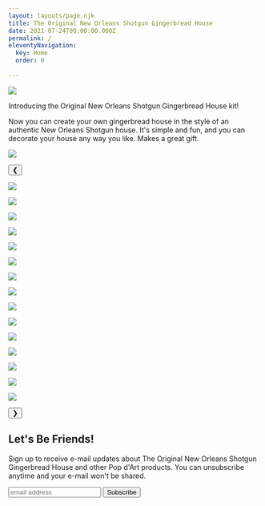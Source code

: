 ```yaml
---
layout: layouts/page.njk
title: The Original New Orleans Shotgun Gingerbread House
date: 2021-07-24T00:00:00.000Z
permalink: /
eleventyNavigation:
  key: Home
  order: 0
 
---
```


<div class="section two-column-grid intro">
    <div class="left-side">

![](/static/img/example-house-large.png)
</div>
    <div class="right-side">

Introducing the Original New Orleans Shotgun Gingerbread House kit! 
</div>
</div>


<div class="section two-column-grid">

Now you can create your own gingerbread house in the style of an authentic New Orleans Shotgun house. It's simple and fun, and you can decorate your house any way you like. Makes a great gift.

![](/static/img/PDART-box-home.png)

</div>

<div class="section two-column-grid psych">
<div id="viewport">
    <button id="buttonLeft">&#10094;</button>
    <div class="viewportCenter">

![](/static/img/PDART-inspo-01.jpg)

![](/static/img/PDART-inspo-02.jpg)

![](/static/img/PDART-inspo-03.jpg)

![](/static/img/PDART-inspo-04.jpg)

![](/static/img/PDART-inspo-05.jpg)

![](/static/img/PDART-inspo-06.jpg)

![](/static/img/PDART-inspo-07.jpg)

![](/static/img/PDART-inspo-08.jpg)

![](/static/img/PDART-inspo-09.jpg)

![](/static/img/PDART-inspo-10.jpg)

![](/static/img/PDART-inspo-11.jpg)

![](/static/img/PDART-inspo-12.jpg)

![](/static/img/PDART-inspo-13.jpg)

![](/static/img/PDART-inspo-14.jpg)

![](/static/img/PDART-inspo-15.jpg)


</div>
    <button id="buttonRight">&#10095;</button>
    </div>
    <div class="flex row-reverse space-between">
        <div id="caption"></div>
    </div>
</div>

<div class="section email-signup">
    <div class=" two-column-grid border">
    <!-- Begin MailChimp Signup Form -->
      <div class="smallsignupform">
        <h2>Let's Be Friends!</h2>
        <p>Sign up to receive e-mail updates about The Original New Orleans Shotgun Gingerbread House and other Pop d'Art products. You can unsubscribe anytime and your e-mail won't be shared.</p>
      </div>
      <div id="mc_embed_signup">
        <form action="//davidrhoden.us11.list-manage.com/subscribe/post?u=c4a57f53ef1f466f08486a969&amp;id=e439d103c2" method="post" id="mc-embedded-subscribe-form" name="mc-embedded-subscribe-form" class="validate" target="_blank" novalidate>
            <div id="mc_embed_signup_scroll">
              <input type="email" value="" name="EMAIL" class="email" id="mce-EMAIL" placeholder="email address" required>
              <input type="submit" value="Subscribe" name="subscribe" id="mc-embedded-subscribe" class="button">
              <!-- real people should not fill this in and expect good things - do not remove this or risk form bot signups-->
              <div style="position: absolute; left: -5000px;"><input type="text" name="b_c4a57f53ef1f466f08486a969_e439d103c2" tabindex="-1" value="">
              </div>
          </div> 
        </form>
        </div>
    <!--End mc_embed_signup-->
    </div>
</div>